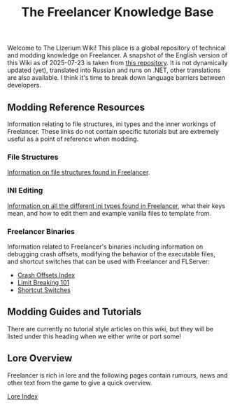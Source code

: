 ﻿---
title: The Freelancer Knowledge Base
description: A collection of all knowledge amassed on the game Freelancer
sidebar_position: 1
slug: /
---

Welcome to The Lizerium Wiki! This place is a global repository of technical and modding knowledge on Freelancer. A snapshot of the English version of this Wiki as of 2025-07-23 is taken from [this repository](https://github.com/TheStarport/KnowledgeBase). It is not dynamically updated (yet), translated into Russian and runs on .NET, other translations are also available. I think it's time to break down language barriers between developers.

## Modding Reference Resources

Information relating to file structures, ini types and the inner workings of Freelancer. These links do not contain specific tutorials but are extremely useful as a point of reference when modding.

### File Structures

[Information on file structures found in Freelancer](./file-structures/index.md).

### INI Editing

[Information on all the different ini types found in Freelancer](./ini-editing/index.md), what their keys mean, and how to edit them and example vanilla files to template from.

### Freelancer Binaries

Information related to Freelancer's binaries including information on debugging crash offsets, modifying the behavior of the executable files, and shortcut switches that can be used with Freelancer and FLServer:

* [Crash Offsets Index](./fl-binaries/crash-offsets.mdx)
* [Limit Breaking 101](./fl-binaries/limit-breaking/index.md)
* [Shortcut Switches](./fl-binaries/shortcut-switches.md)

## Modding Guides and Tutorials

There are currently no tutorial style articles on this wiki, but they will be listed under this heading when we either write or port some!

## Lore Overview
Freelancer is rich in lore and the following pages contain rumours, news and other text from the game to give a quick overview.

[Lore Index](./lore/index.md)
